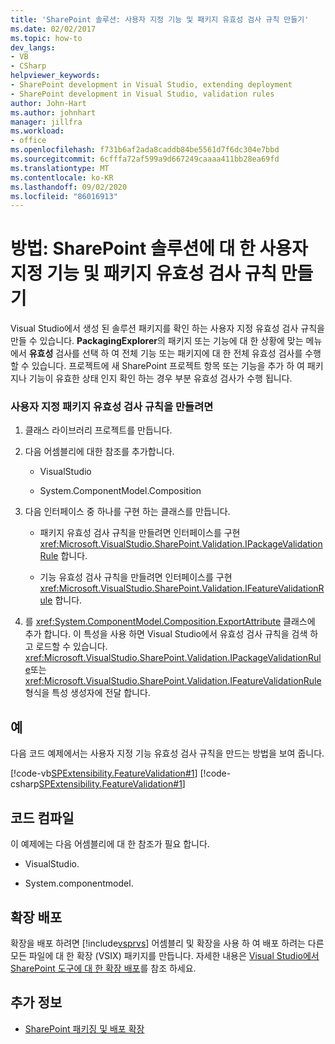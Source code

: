 ```yaml
---
title: 'SharePoint 솔루션: 사용자 지정 기능 및 패키지 유효성 검사 규칙 만들기'
ms.date: 02/02/2017
ms.topic: how-to
dev_langs:
- VB
- CSharp
helpviewer_keywords:
- SharePoint development in Visual Studio, extending deployment
- SharePoint development in Visual Studio, validation rules
author: John-Hart
ms.author: johnhart
manager: jillfra
ms.workload:
- office
ms.openlocfilehash: f731b6af2ada8caddb84be5561d7f6dc304e7bbd
ms.sourcegitcommit: 6cfffa72af599a9d667249caaaa411bb28ea69fd
ms.translationtype: MT
ms.contentlocale: ko-KR
ms.lasthandoff: 09/02/2020
ms.locfileid: "86016913"
---
```

# <a name="how-to-create-custom-feature-and-package-validation-rules-for-sharepoint-solutions"></a>방법: SharePoint 솔루션에 대 한 사용자 지정 기능 및 패키지 유효성 검사 규칙 만들기
  Visual Studio에서 생성 된 솔루션 패키지를 확인 하는 사용자 지정 유효성 검사 규칙을 만들 수 있습니다. **PackagingExplorer**의 패키지 또는 기능에 대 한 상황에 맞는 메뉴에서 **유효성** 검사를 선택 하 여 전체 기능 또는 패키지에 대 한 전체 유효성 검사를 수행할 수 있습니다. 프로젝트에 새 SharePoint 프로젝트 항목 또는 기능을 추가 하 여 패키지나 기능이 유효한 상태 인지 확인 하는 경우 부분 유효성 검사가 수행 됩니다.

### <a name="to-create-a-custom-package-validation-rule"></a>사용자 지정 패키지 유효성 검사 규칙을 만들려면

1. 클래스 라이브러리 프로젝트를 만듭니다.

2. 다음 어셈블리에 대한 참조를 추가합니다.

    - VisualStudio

    - System.ComponentModel.Composition

3. 다음 인터페이스 중 하나를 구현 하는 클래스를 만듭니다.

    - 패키지 유효성 검사 규칙을 만들려면 인터페이스를 구현 <xref:Microsoft.VisualStudio.SharePoint.Validation.IPackageValidationRule> 합니다.

    - 기능 유효성 검사 규칙을 만들려면 인터페이스를 구현 <xref:Microsoft.VisualStudio.SharePoint.Validation.IFeatureValidationRule> 합니다.

4. 를 <xref:System.ComponentModel.Composition.ExportAttribute> 클래스에 추가 합니다. 이 특성을 사용 하면 Visual Studio에서 유효성 검사 규칙을 검색 하 고 로드할 수 있습니다. <xref:Microsoft.VisualStudio.SharePoint.Validation.IPackageValidationRule>또는 <xref:Microsoft.VisualStudio.SharePoint.Validation.IFeatureValidationRule> 형식을 특성 생성자에 전달 합니다.

## <a name="example"></a>예
 다음 코드 예제에서는 사용자 지정 기능 유효성 검사 규칙을 만드는 방법을 보여 줍니다.

 [!code-vb[SPExtensibility.FeatureValidation#1](../sharepoint/codesnippet/VisualBasic/featurevalidation/extension/customvalidationrule.vb#1)]
 [!code-csharp[SPExtensibility.FeatureValidation#1](../sharepoint/codesnippet/CSharp/featurevalidation/extension/customfeaturevalidationrule.cs#1)]

## <a name="compile-the-code"></a>코드 컴파일
 이 예제에는 다음 어셈블리에 대 한 참조가 필요 합니다.

- VisualStudio.

- System.componentmodel.

## <a name="deploy-the-extension"></a>확장 배포
 확장을 배포 하려면 [!include[vsprvs](../sharepoint/includes/vsprvs-md.md)] 어셈블리 및 확장을 사용 하 여 배포 하려는 다른 모든 파일에 대 한 확장 (VSIX) 패키지를 만듭니다. 자세한 내용은 [Visual Studio에서 SharePoint 도구에 대 한 확장 배포](../sharepoint/deploying-extensions-for-the-sharepoint-tools-in-visual-studio.md)를 참조 하세요.

## <a name="see-also"></a>추가 정보
- [SharePoint 패키징 및 배포 확장](../sharepoint/extending-sharepoint-packaging-and-deployment.md)
